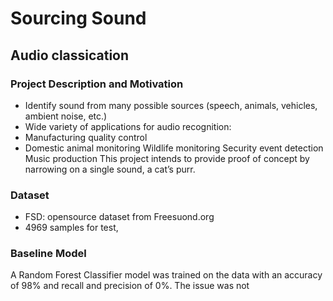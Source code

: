# Sourcing Sound
## Audio classication



### Project Description and Motivation
- Identify sound from many possible sources (speech, animals, vehicles, ambient noise, etc.)
- Wide variety of applications for audio recognition:
- Manufacturing quality control
- Domestic animal monitoring
Wildlife monitoring
Security event detection
Music production
This project intends to provide proof of concept by narrowing on a single sound, a cat’s purr.



### Dataset
- FSD: opensource dataset from Freesuond.org 
- 4969 samples for test, 



### Baseline Model

A Random Forest Classifier model was trained on the data with an accuracy of 98% and recall and precision of 0%. The issue was not
